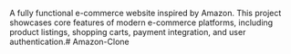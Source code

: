A fully functional e-commerce website inspired by Amazon. This project showcases core features of modern e-commerce platforms, including product listings, shopping carts, payment integration, and user authentication.# Amazon-Clone
